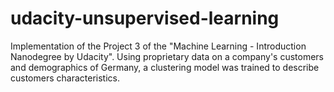 # udacity-unsupervised-learning
Implementation of the Project 3 of the "Machine Learning - Introduction Nanodegree by Udacity". Using proprietary data on a company's customers and demographics of Germany, a clustering model was trained to describe customers characteristics.
